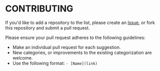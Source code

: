# CONTRIBUTING

If you'd like to add a repository to the list, please create an [Issue](../../Issues), or fork this repository and submit a pull request.

Please ensure your pull request adheres to the following guidelines:

- Make an individual pull request for each suggestion.
- New categories, or improvements to the existing categorization are welcome.
- Use the following format: `- [Name](link)`
